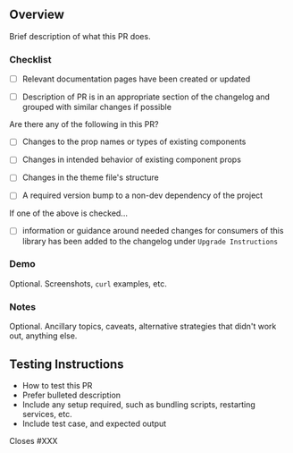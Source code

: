 ## Overview

Brief description of what this PR does.

### Checklist

- [ ] Relevant documentation pages have been created or updated
- [ ] Description of PR is in an appropriate section of the changelog and grouped with similar changes if possible


Are there any of the following in this PR?


- [ ] Changes to the prop names or types of existing components
- [ ] Changes in intended behavior of existing component props
- [ ] Changes in the theme file's structure
- [ ] A required version bump to a non-dev dependency of the project


If one of the above is checked...

- [ ] information or guidance around needed changes for consumers of this library has been added to the changelog under `Upgrade Instructions`

### Demo

Optional. Screenshots, `curl` examples, etc.

### Notes

Optional. Ancillary topics, caveats, alternative strategies that didn't work out, anything else.


## Testing Instructions

 * How to test this PR
 * Prefer bulleted description
 * Include any setup required, such as bundling scripts, restarting services, etc.
 * Include test case, and expected output

Closes #XXX
